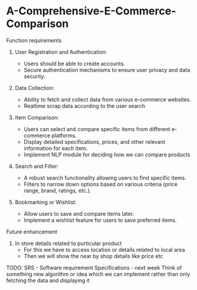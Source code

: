 # A-Comprehensive-E-Commerce-Comparison

 Function requirements
1. User Registration and Authentication:
	- Users should be able to create accounts.
	- Secure authentication mechanisms to ensure user privacy and data security.

2. Data Collection:
	- Ability to fetch and collect data from various e-commerce websites.
	- Realtime scrap data according to the user search

3. Item Comparison:
	- Users can select and compare specific items from different e-commerce platforms.
	- Display detailed specifications, prices, and other relevant information for each item.
	- Implement NLP module for deciding how we can compare products

4. Search and Filter:
	- A robust search functionality allowing users to find specific items.
	- Filters to narrow down options based on various criteria (price range, brand, ratings, etc.).

5. Bookmarking or Wishlist:
    - Allow users to save and compare items later.
    - Implement a wishlist feature for users to save preferred items.


 Future enhancement 
1. In store details related to purticular product
	- For this we have to access location or details related to local area
	- Then we will show the near by shop details like price etc

TODO:
SRS - Software requirement Specifications - next week
Think of something new algorithm or idea which we can implement rather than only fetching the data and displaying it
